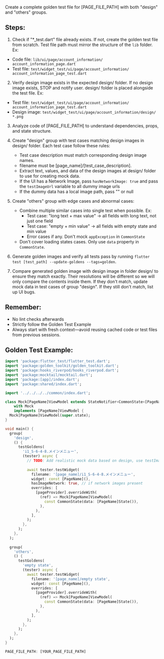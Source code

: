 Create a complete golden test file for [PAGE_FILE_PATH]
with both "design" and "others" groups.

## Steps:

1. Check if "*_test.dart" file already exists. If not, create the golden test file from
scratch. Test file path must mirror the structure of the `lib` folder. Ex:
  - Code file: `lib/ui/page/account_information/
account_information_page.dart`
  - Test file: `test/widget_test/ui/page/account_information/
account_information_page_test.dart`

2. Verify design image exists in the expected design/ folder. If no design image exists,
STOP and notify user. design/ folder is placed alongside the test file. Ex:
  - Test file: `test/widget_test/ui/page/account_information/
account_information_page_test.dart`
  - Design image: `test/widget_test/ui/page/account_information/design/
*.png`

3. Analyze code of [PAGE_FILE_PATH] to understand dependencies, props, and state
structure.

4. Create "design" group with test cases matching design images in design/ folder. Each
test case follow these rules:
   - Test case description must match corresponding design image names.
   - filename must be [page_name]/[test_case_description].
   - Extract text, values, and data of the design images at design/ folder to use for
creating mock data.
   - If the UI has a Network Image, pass `hasNetworkImage: true` and pass the
`testImageUrl` variable to all dummy image urls
   - If the dummy data has a local image path, pass "" or null

5. Create "others" group with edge cases and abnormal cases:
   - Combine multiple similar cases into single test when possible. Ex:
      - Test case: "long text + max value" -> all fields with long text, not just one
field
      - Test case: "empty + min value" -> all fields with empty state and min value
      - Error cases if any. Don't mock `appException` in `CommonState`
   - Don't cover loading states cases. Only use `data` property in `CommonState`.

6. Generate golden images and verify all tests pass by running `flutter test [test_path] --update-goldens --tags=golden`.

7. Compare generated golden image with design image in folder design/ to ensure they match
exactly. Their resolutions will be different so we will only compare the contents inside
them. If they don't match, update mock data in test cases of group "design". If they still
don't match, list up UI bugs.

## Remember: 

- No lint checks afterwards
- Strictly follow the Golden Test Example
- Always start with fresh context—avoid reusing cached code or test files from previous
sessions.

## Golden Test Example:

```dart
import 'package:flutter_test/flutter_test.dart';
import 'package:golden_toolkit/golden_toolkit.dart';
import 'package:hooks_riverpod/hooks_riverpod.dart';
import 'package:mocktail/mocktail.dart';
import 'package:[app]/index.dart';
import 'package:shared/index.dart';

import '../../../../common/index.dart';

class Mock[PageName]ViewModel extends StateNotifier<CommonState<[PageName]State>>
    with Mock
    implements [PageName]ViewModel {
  Mock[PageName]ViewModel(super.state);
}

void main() {
  group(
    'design',
    () {
      testGoldens(
        'i1_S-6-4-8.メインメニュー',
        (tester) async {
          // TODO: Add realistic mock data based on design, use testImageUrl if network images present, use "" or null if local images present
          
          await tester.testWidget(
            filename: '[page_name]/i1_S-6-4-8.メインメニュー',
            widget: const [PageName](),
            hasImageNetwork: true, // if network images present
            overrides: [
              [pageProvider].overrideWith(
                (ref) => Mock[PageName]ViewModel(
                  const CommonState(data: [PageName]State()),
                ),
              ),
            ],
          );
        },
      );
    },
  );
  
  group(
    'others',
    () {
      testGoldens(
        'empty state',
        (tester) async {
          await tester.testWidget(
            filename: '[page_name]/empty state',
            widget: const [PageName](),
            overrides: [
              [pageProvider].overrideWith(
                (ref) => Mock[PageName]ViewModel(
                  const CommonState(data: [PageName]State()),
                ),
              ),
            ],
          );
        },
      );
    },
  );
}

PAGE_FILE_PATH: [YOUR_PAGE_FILE_PATH]